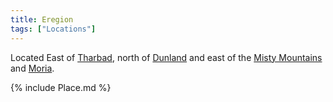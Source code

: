 ```yaml
---
title: Eregion
tags: ["Locations"]
---
```

Located East of [Tharbad](Tharbad "wikilink"), north of
[Dunland](Dunland "wikilink") and east of the [Misty
Mountains](Misty_Mountains "wikilink") and [Moria](Moria "wikilink").

{% include Place.md %}
